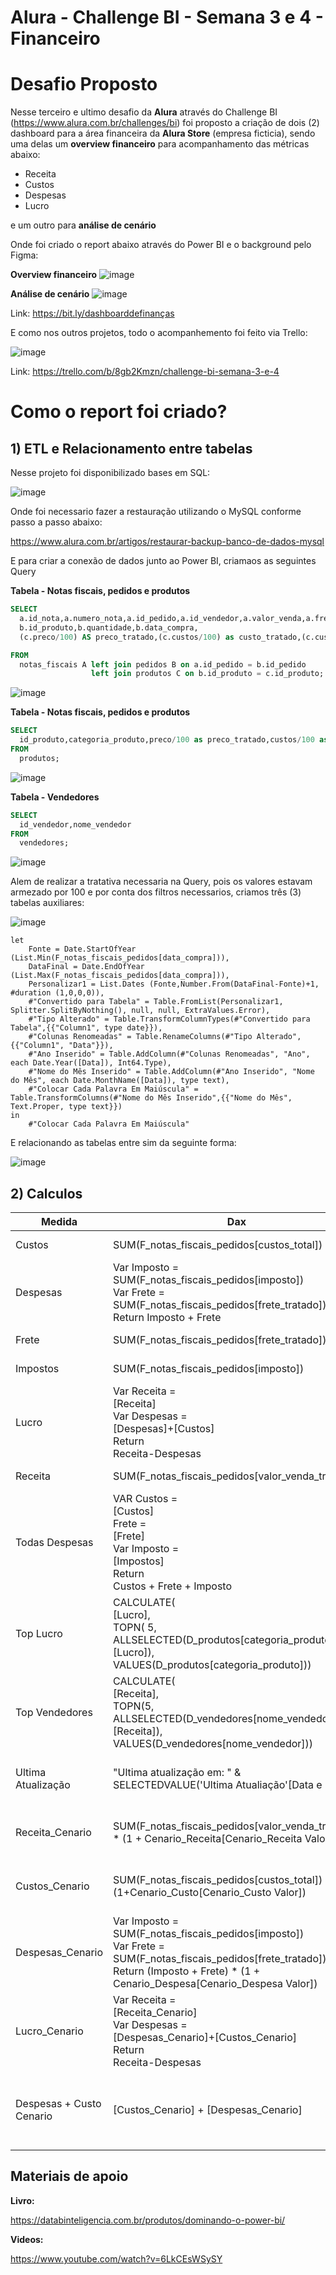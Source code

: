 # Alura - Challenge BI - Semana 3 e 4 - Financeiro

# Desafio Proposto

Nesse terceiro e ultimo desafio da **Alura** através do Challenge BI (https://www.alura.com.br/challenges/bi) foi proposto a criação de dois (2) dashboard para a área financeira da **Alura Store** (empresa ficticia), sendo uma delas um **overview financeiro** para acompanhamento das métricas abaixo:

- Receita 
- Custos
- Despesas
- Lucro

e um outro para **análise de cenário**

Onde foi criado o report abaixo através do Power BI e o background pelo Figma:

**Overview financeiro**
![image](https://user-images.githubusercontent.com/62486279/135931730-dd62ae27-431b-448b-911f-5783f904973d.png)

**Análise de cenário**
![image](https://user-images.githubusercontent.com/62486279/135931070-ef61471b-d337-4a3a-a871-a3e1348a7da4.png)

Link: https://bit.ly/dashboarddefinanças

E como nos outros projetos, todo o acompanhemento foi feito via Trello:

![image](https://user-images.githubusercontent.com/62486279/135931836-584355c2-29fc-440a-b0bf-15e9e7ff2a55.png)

Link: https://trello.com/b/8gb2Kmzn/challenge-bi-semana-3-e-4

# Como o report foi criado?

## 1) ETL e Relacionamento entre tabelas

Nesse projeto foi disponibilizado bases em SQL:

![image](https://user-images.githubusercontent.com/62486279/135931933-c2b1a81a-c17e-45e9-96a7-49e66ad81194.png)

Onde foi necessario fazer a restauração utilizando o MySQL conforme passo a passo abaixo: 

https://www.alura.com.br/artigos/restaurar-backup-banco-de-dados-mysql

E para criar a conexão de dados junto ao Power BI, criamaos as seguintes Query 

**Tabela - Notas fiscais, pedidos e produtos**

~~~SQL
SELECT 
  a.id_nota,a.numero_nota,a.id_pedido,a.id_vendedor,a.valor_venda,a.frete,a.imposto,
  b.id_produto,b.quantidade,b.data_compra,
  (c.preco/100) AS preco_tratado,(c.custos/100) as custo_tratado,(c.custos/100)*b.quantidade AS custos_total

FROM 
  notas_fiscais A left join pedidos B on a.id_pedido = b.id_pedido
                  left join produtos C on b.id_produto = c.id_produto;
~~~

![image](https://user-images.githubusercontent.com/62486279/135932511-df50f06c-2bb1-4385-a29d-e9f753807cef.png)

**Tabela - Notas fiscais, pedidos e produtos**
~~~SQL
SELECT 
  id_produto,categoria_produto,preco/100 as preco_tratado,custos/100 as custos_tratado 
FROM 
  produtos;
~~~

![image](https://user-images.githubusercontent.com/62486279/135934723-34da45c1-55e1-40c1-9d63-b84e487fe7ca.png)

**Tabela - Vendedores**
~~~SQL
SELECT 
  id_vendedor,nome_vendedor 
FROM 
  vendedores;
~~~

![image](https://user-images.githubusercontent.com/62486279/135934885-256f94eb-cd94-44dc-902f-4edc38db3a33.png)

Alem de realizar a tratativa necessaria na Query, pois os valores estavam armezado por 100 e por conta dos filtros necessarios, criamos três (3) tabelas auxiliares:

![image](https://user-images.githubusercontent.com/62486279/135935061-6c0e90f1-0942-4e4e-ad5a-e8dd7f928c9f.png)

~~~
let
    Fonte = Date.StartOfYear (List.Min(F_notas_fiscais_pedidos[data_compra])),
    DataFinal = Date.EndOfYear (List.Max(F_notas_fiscais_pedidos[data_compra])),
    Personalizar1 = List.Dates (Fonte,Number.From(DataFinal-Fonte)+1, #duration (1,0,0,0)),
    #"Convertido para Tabela" = Table.FromList(Personalizar1, Splitter.SplitByNothing(), null, null, ExtraValues.Error),
    #"Tipo Alterado" = Table.TransformColumnTypes(#"Convertido para Tabela",{{"Column1", type date}}),
    #"Colunas Renomeadas" = Table.RenameColumns(#"Tipo Alterado",{{"Column1", "Data"}}),
    #"Ano Inserido" = Table.AddColumn(#"Colunas Renomeadas", "Ano", each Date.Year([Data]), Int64.Type),
    #"Nome do Mês Inserido" = Table.AddColumn(#"Ano Inserido", "Nome do Mês", each Date.MonthName([Data]), type text),
    #"Colocar Cada Palavra Em Maiúscula" = Table.TransformColumns(#"Nome do Mês Inserido",{{"Nome do Mês", Text.Proper, type text}})
in
    #"Colocar Cada Palavra Em Maiúscula"
~~~

E relacionando as tabelas entre sim da seguinte forma:

![image](https://user-images.githubusercontent.com/62486279/135935234-8b429627-797d-40ed-ae15-1f67f7f6ea05.png)

## 2) Calculos 

Medida   | Dax | Comentário
-------- | ---------- | ----------
Custos | SUM(F_notas_fiscais_pedidos[custos_total]) | Soma dos custos
Despesas | Var Imposto = <br/> SUM(F_notas_fiscais_pedidos[imposto]) <br/> Var Frete = <br/> SUM(F_notas_fiscais_pedidos[frete_tratado]) <br/> Return Imposto + Frete <br/> | Soma das despesas 
Frete | SUM(F_notas_fiscais_pedidos[frete_tratado]) | Soma do frete 
Impostos | SUM(F_notas_fiscais_pedidos[imposto]) | Soma dos impostos
Lucro | Var Receita = <br/> [Receita] <br/> Var Despesas = <br/> [Despesas]+[Custos] <br/> Return <br/> Receita-Despesas | Lucro da operação
Receita | SUM(F_notas_fiscais_pedidos[valor_venda_tratado]) | Soma de receita 
Todas Despesas | VAR Custos = <br/> [Custos] <br/> Frete = <br/> [Frete] <br/> Var Imposto = <br/> [Impostos] <br/> Return <br/> Custos + Frete + Imposto | Soma de todas as despesas (Custo, frete e impostos)
Top Lucro | CALCULATE(<br/> [Lucro], <br/> TOPN( 5, <br/> ALLSELECTED(D_produtos[categoria_produto]), <br/> [Lucro]), <br/> VALUES(D_produtos[categoria_produto])) | Top cinco dos produtos com mais lucro 
Top Vendedores | CALCULATE(<br/> [Receita],<br/> TOPN(5,<br/> ALLSELECTED(D_vendedores[nome_vendedor]), <br/> [Receita]), <br/> VALUES(D_vendedores[nome_vendedor])) |  Top cinco dos vendedores com mais venda 
Ultima Atualização | "Ultima atualização em: " & SELECTEDVALUE('Ultima Atualiação'[Data e Hora]) | Buscar o valor da ultima atualização
Receita_Cenario | SUM(F_notas_fiscais_pedidos[valor_venda_tratado]) * (1 + Cenario_Receita[Cenario_Receita Valor]) | Receita conforme % do cenario 
Custos_Cenario | SUM(F_notas_fiscais_pedidos[custos_total]) * (1+Cenario_Custo[Cenario_Custo Valor]) | Custos conforme % do cenario
Despesas_Cenario | Var Imposto = <br/> SUM(F_notas_fiscais_pedidos[imposto]) <br/> Var Frete = <br/> SUM(F_notas_fiscais_pedidos[frete_tratado]) <br/>Return (Imposto + Frete) * (1 + Cenario_Despesa[Cenario_Despesa Valor]) | Despesas conforme % do cenario
Lucro_Cenario | Var Receita = <br/> [Receita_Cenario] <br/> Var Despesas = <br/> [Despesas_Cenario]+[Custos_Cenario] <br/> Return <br/> Receita-Despesas | Lucro conforme % do cenario
Despesas + Custo Cenario | [Custos_Cenario] + [Despesas_Cenario] | Soma das despesas e custo conforme % do cenario

## Materiais de apoio 

**Livro:**

https://databinteligencia.com.br/produtos/dominando-o-power-bi/

**Videos:**

https://www.youtube.com/watch?v=6LkCEsWSySY
